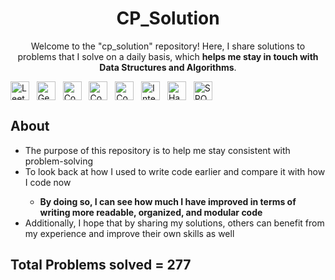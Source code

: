 <!-- Title -->
<h1 align="center">CP_Solution</h1>

<!-- Description -->
<p align="center">Welcome to the "cp_solution" repository! Here, I share solutions to problems that I solve on a daily basis, which <strong>helps me stay in touch with Data Structures and Algorithms</strong>.</p>

<!-- Shields -->
<div class="shields" style="display:flex">
   <img src="https://img.shields.io/badge/Leetcode-210-brightgreen" alt="Leetcode" width="auto" height="30px">&nbsp;&nbsp;&nbsp;
   <img src="https://img.shields.io/badge/GeeksForGeeks-25-brightgreen" alt="GeeksForGeeks" width="auto" height="30px">&nbsp;&nbsp;&nbsp;
   <img src="https://img.shields.io/badge/Codeforces-18-brightgreen" alt="Codeforces" width="auto" height="30px">&nbsp;&nbsp;&nbsp;
   <img src="https://img.shields.io/badge/Codechef-16-brightgreen" alt="Codechef" width="auto" height="30px">&nbsp;&nbsp;&nbsp;
   <img src="https://img.shields.io/badge/CodingNinjas-4-brightgreen" alt="CodingNinjas" width="auto" height="30px">&nbsp;&nbsp;&nbsp;
   <img src="https://img.shields.io/badge/InterviewBit-2-brightgreen" alt="InterviewBit" width="auto" height="30px">&nbsp;&nbsp;&nbsp;
   <img src="https://img.shields.io/badge/HackerEarth-1-brightgreen" alt="HackerEarth" width="auto" height="30px">&nbsp;&nbsp;&nbsp;
   <img src="https://img.shields.io/badge/SPOJ-1-brightgreen" alt="SPOJ" width="auto" height="30px">&nbsp;&nbsp;&nbsp;
</div>
<!-- About -->
<h2>About</h2>
<ul>
  <li>The purpose of this repository is to help me stay consistent with problem-solving </li>
  <li>To look back at how I used to write code earlier and compare it with how I code now</li>
  <ul>
      <li><strong>By doing so, I can see how much I have improved in terms of writing more readable, organized, and modular code</strong></li>
  </ul>
  <li>Additionally, I hope that by sharing my solutions, others can benefit from my experience and improve their own skills as well</li>
</ul>

## Total Problems solved = 277